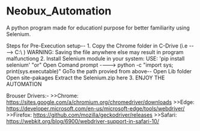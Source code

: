 # Neobux_Automation
A python program made for educationl purpose for better familiarity using Selenium.

Steps for Pre-Execution setup--
  1.
    Copy the Chrome folder in C-Drive (i.e ----> C:\ )
 WARNING: Saving the file anywhere else may result in program malfunctiong
  2.
    Install Selenium module in your system:
 USE: 'pip install selenium'
        "or"
 Open Comand prompt ----> python -c "import sys; print(sys.executable)"
 GoTo the path provied from above--
    Open Lib folder
    Open site-pakages
    Extract the Selenium.zip here
 3. 
   ENJOY THE AUTOMATION 
 
 
 
 
 
Brouser Drivers:-
    >>Chrome:	https://sites.google.com/a/chromium.org/chromedriver/downloads
    >>Edge:	https://developer.microsoft.com/en-us/microsoft-edge/tools/webdriver/
    >>Firefox:	https://github.com/mozilla/geckodriver/releases
    >>Safari:	https://webkit.org/blog/6900/webdriver-support-in-safari-10/
